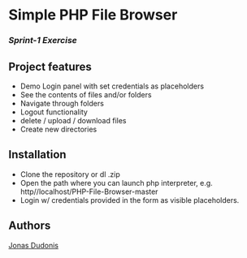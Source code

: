 # Simple PHP File Browser

###  *Sprint-1 Exercise*

## Project features
- Demo Login panel with set credentials as placeholders
- See the contents of files and/or folders
- Navigate through folders
- Logout functionality
- delete / upload / download files
- Create new directories

## Installation
- Clone the repository or dl .zip
- Open the path where you can launch php interpreter, e.g. http//localhost/PHP-File-Browser-master
- Login w/ credentials provided in the form as visible placeholders.

## Authors
[Jonas Dudonis](https://github.com/JonasDudonis)